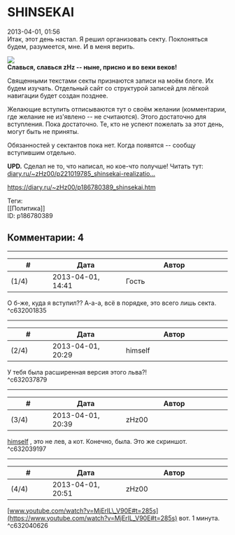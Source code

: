 SHINSEKAI
=========

  
2013-04-01, 01:56  
 Итак, этот день настал. Я решил организовать секту. Поклоняться будем, разумеется, мне. И в меня верить.   
   
  ![](http://s018.radikal.ru/i523/1303/94/e3f21a3b2ed6.png)   
  **Славься, славься zHz -- ныне, присно и во веки веков!**     
   
 Священными текстами секты признаются записи на моём блоге. Их будем изучать. Отдельный сайт со структурой записей для лёгкой навигации будет создан позднее.   
   
 Желающие вступить отписываются тут о своём желании (комментарии, где желание не из'явлено -- не считаются). Этого достаточно для вступления. Пока достаточно. Те, кто не успеют пожелать за этот день, могут быть не приняты.   
   
 Обязанностей у сектантов пока нет. Когда появятся -- сообщу вступившим отдельно.   
   
  **UPD.**  Сделал не то, что написал, но кое-что получше! Читать тут:  [diary.ru/~zHz00/p221019785\_shinsekai-realizatio...](SHINSEKAI%20Realization)    
  
<https://diary.ru/~zHz00/p186780389_shinsekai.htm>  
  
Теги:  
[[Политика]]  
ID: p186780389  


Комментарии: 4
--------------

  


---



|         #         |              Дата              |                     Автор                     |           ID           |
| --- | --- | --- | --- |
| (1/4) | 2013-04-01, 14:41 | Гость | c632001835 |

  
 О б-же, куда я вступил?? А-а-а, всё в порядке, это всего лишь секта.   
 ^c632001835

---



|         #         |              Дата              |                     Автор                     |           ID           |
| --- | --- | --- | --- |
| (2/4) | 2013-04-01, 20:29 | himself | c632037879 |

  
 У тебя была расширенная версия этого льва?!   
 ^c632037879

---



|         #         |              Дата              |                     Автор                     |           ID           |
| --- | --- | --- | --- |
| (3/4) | 2013-04-01, 20:39 | zHz00 | c632039197 |

  
  [himself](http://himself.diary.ru "void")  , это не лев, а кот. Конечно, была. Это же скриншот.   
 ^c632039197

---



|         #         |              Дата              |                     Автор                     |           ID           |
| --- | --- | --- | --- |
| (4/4) | 2013-04-01, 20:51 | zHz00 | c632040626 |

  
  [www.youtube.com/watch?v=MjErIL\_V90E#t=285s](https://www.youtube.com/watch?v=MjErIL_V90E#t=285s)  вот. 1 минута.   
 ^c632040626
